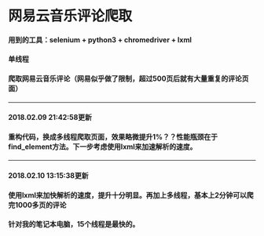 # 网易云音乐评论爬取
#### 用到的工具：selenium + python3 + chromedriver + lxml
#### 单线程
#### 爬取网易云音乐评论（网易似乎做了限制，超过500页后就有大量重复的评论页面）
---
#### 2018.02.09 21:42:58更新
#### 重构代码，换成多线程爬取页面，效果略微提升1%？？性能瓶颈在于find_element方法。下一步考虑使用lxml来加速解析的速度。
---
#### 2018.02.10 13:15:38更新
#### 使用lxml来加快解析的速度，提升十分明显。再加上多线程，基本上2分钟可以爬完1000多页的评论
#### 针对我的笔记本电脑，15个线程是最快的。
